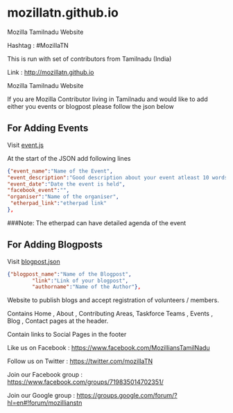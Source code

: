 # mozillatn.github.io

Mozilla Tamilnadu Website

Hashtag : #MozillaTN

This is run with set of contributors from Tamilnadu (India)

Link : http://mozillatn.github.io

Mozilla Tamilnadu Website

If you are Mozilla Contributor living in Tamilnadu and would like to add either you events or blogpost please follow the json below

## For Adding Events
Visit [event.js](https://github.com/MozillaTN/mozillatn.github.io/blob/master/event.json)

At the start of the JSON add following lines
```json
{"event_name":"Name of the Event",
"event_description":"Good description about your event atleast 10 words",
"event_date":"Date the event is held",
"facebook_event":"",
"organiser":"Name of the organiser",
 "etherpad_link":"etherpad link"
},
```
###Note: The etherpad can have detailed agenda of the event

## For Adding Blogposts
Visit [blogpost.json](https://github.com/MozillaTN/mozillatn.github.io/blob/master/blogpost.json)
```json
{"blogpost_name":"Name of the Blogpost",
		"link":"Link of your blogpost",
		"authorname":"Name of the Author"},
```

Website to publish blogs and accept registration of volunteers / members.

Contains Home , About , Contributing Areas, Taskforce Teams , Events , Blog , Contact pages at the header.

Contain links to Social Pages in the footer

Like us on Facebook : https://www.facebook.com/MozilliansTamilNadu

Follow us on Twitter : https://twitter.com/mozillaTN

Join our Facebook group : https://www.facebook.com/groups/719835014702351/

Join our Google group : https://groups.google.com/forum/?hl=en#!forum/mozillianstn

